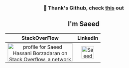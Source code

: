 <h3 align="center"> 🚀 Thank's Github, check <a href="https://github.blog/2021-01-05-advancing-developer-freedom-github-is-fully-available-in-iran/">this</a> out</h3>

<div align="center">

 <h2>I'm Saeed</h2>
 
 |StackOverFlow|LinkedIn|
 |:---:|:---:|
 |<a  align="center" href="https://stackoverflow.com/users/9422637/saeed"><img src="https://stackoverflow.com/users/flair/9422637.png" width="208" height="58" alt="profile for Saeed Hassani Borzadaran on Stack Overflow, a network of free, community-driven Q&amp;A sites" title="profile for Saeed Hassani Borzadaran on Stack Exchange, a network of free, community-driven Q&amp;A sites" /></a>|<a href="https://www.linkedin.com/in/realsaeedhassani/"><img src="https://raw.githubusercontent.com/peterthehan/peterthehan/master/assets/linkedin.svg" width="40" height="40" alt="Saeed Hassani Borzadaran" title="Saeed Hassani Borzadaran" /></a>| 

</div>





